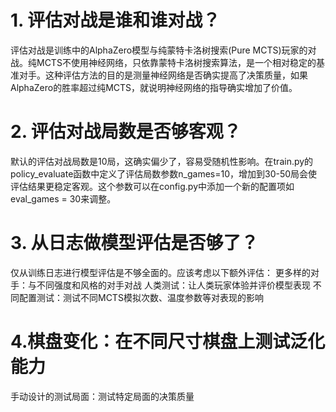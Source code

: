 # 1. 评估对战是谁和谁对战？
评估对战是训练中的AlphaZero模型与纯蒙特卡洛树搜索(Pure MCTS)玩家的对战。纯MCTS不使用神经网络，只依靠蒙特卡洛树搜索算法，是一个相对稳定的基准对手。这种评估方法的目的是测量神经网络是否确实提高了决策质量，如果AlphaZero的胜率超过纯MCTS，就说明神经网络的指导确实增加了价值。

# 2. 评估对战局数是否够客观？
默认的评估对战局数是10局，这确实偏少了，容易受随机性影响。在train.py的policy_evaluate函数中定义了评估局数参数n_games=10，增加到30-50局会使评估结果更稳定客观。这个参数可以在config.py中添加一个新的配置项如eval_games = 30来调整。

# 3. 从日志做模型评估是否够了？
仅从训练日志进行模型评估是不够全面的。应该考虑以下额外评估：
更多样的对手：与不同强度和风格的对手对战
人类测试：让人类玩家体验并评价模型表现
不同配置测试：测试不同MCTS模拟次数、温度参数等对表现的影响

# 4.棋盘变化：在不同尺寸棋盘上测试泛化能力
手动设计的测试局面：测试特定局面的决策质量